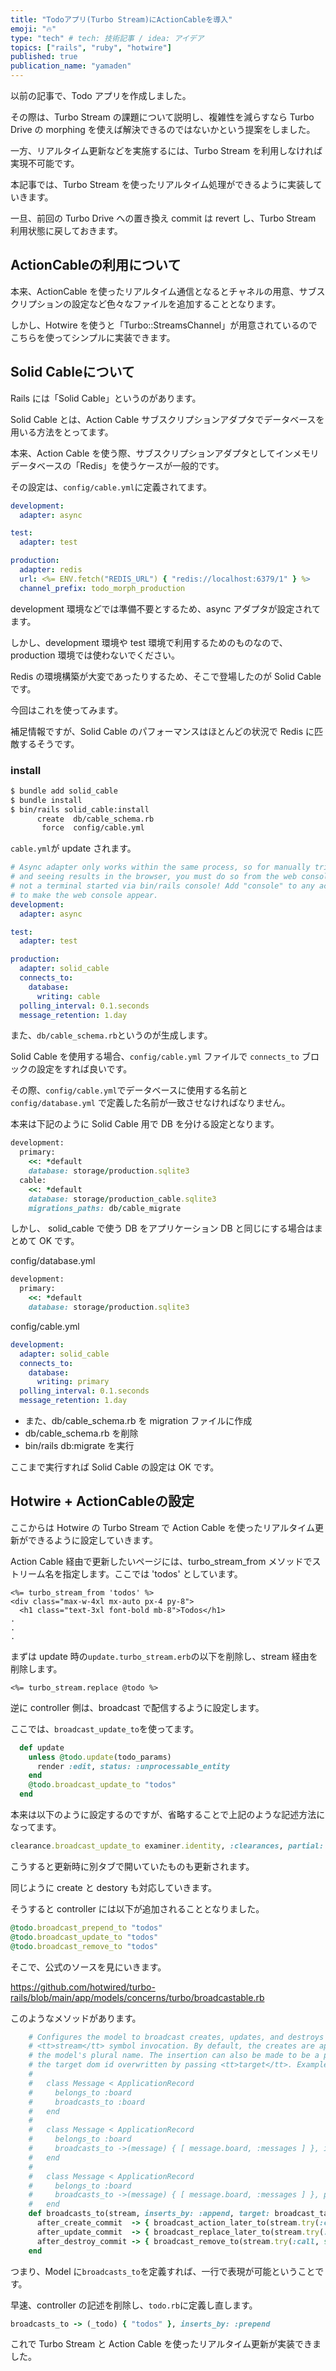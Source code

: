 ```yaml
---
title: "Todoアプリ(Turbo Stream)にActionCableを導入"
emoji: "🔥"
type: "tech" # tech: 技術記事 / idea: アイデア
topics: ["rails", "ruby", "hotwire"]
published: true
publication_name: "yamaden"
---
```


以前の記事で、Todo アプリを作成しました。

その際は、Turbo Stream の課題について説明し、複雑性を減らすなら Turbo Drive の morphing を使えば解決できるのではないかという提案をしました。

一方、リアルタイム更新などを実施するには、Turbo Stream を利用しなければ実現不可能です。

本記事では、Turbo Stream を使ったリアルタイム処理ができるように実装していきます。

一旦、前回の Turbo Drive への置き換え commit は revert し、Turbo Stream 利用状態に戻しておきます。


## ActionCableの利用について

本来、ActionCable を使ったリアルタイム通信となるとチャネルの用意、サブスクリプションの設定など色々なファイルを追加することとなります。

しかし、Hotwire を使うと「Turbo::StreamsChannel」が用意されているのでこちらを使ってシンプルに実装できます。

## Solid Cableについて

Rails には「Solid Cable」というのがあります。

Solid Cable とは、Action Cable サブスクリプションアダプタでデータベースを用いる方法をとってます。

本来、Action Cable を使う際、サブスクリプションアダプタとしてインメモリデータベースの「Redis」を使うケースが一般的です。

その設定は、`config/cable.yml`に定義されてます。

```yml
development:
  adapter: async

test:
  adapter: test

production:
  adapter: redis
  url: <%= ENV.fetch("REDIS_URL") { "redis://localhost:6379/1" } %>
  channel_prefix: todo_morph_production
```

development 環境などでは準備不要とするため、async アダプタが設定されてます。

しかし、development 環境や test 環境で利用するためのものなので、production 環境では使わないでください。

Redis の環境構築が大変であったりするため、そこで登場したのが Solid Cable です。

今回はこれを使ってみます。

補足情報ですが、Solid Cable のパフォーマンスはほとんどの状況で Redis に匹敵するそうです。

### install

```zsh
$ bundle add solid_cable
$ bundle install
$ bin/rails solid_cable:install
      create  db/cable_schema.rb
       force  config/cable.yml
```

`cable.yml`が update されます。

```yml
# Async adapter only works within the same process, so for manually triggering cable updates from a console,
# and seeing results in the browser, you must do so from the web console (running inside the dev process),
# not a terminal started via bin/rails console! Add "console" to any action or any ERB template view
# to make the web console appear.
development:
  adapter: async

test:
  adapter: test

production:
  adapter: solid_cable
  connects_to:
    database:
      writing: cable
  polling_interval: 0.1.seconds
  message_retention: 1.day
```

また、`db/cable_schema.rb`というのが生成します。


Solid Cable を使用する場合、`config/cable.yml` ファイルで `connects_to` ブロックの設定をすれば良いです。

その際、`config/cable.yml`でデータベースに使用する名前と `config/database.yml` で定義した名前が一致させなければなりません。


本来は下記のように Solid Cable 用で DB を分ける設定となります。

```rb
development:
  primary:
    <<: *default
    database: storage/production.sqlite3
  cable:
    <<: *default
    database: storage/production_cable.sqlite3
    migrations_paths: db/cable_migrate
```
しかし、
solid_cable で使う DB をアプリケーション DB と同じにする場合はまとめて OK です。


config/database.yml

```rb
development:
  primary:
    <<: *default
    database: storage/production.sqlite3
```

config/cable.yml

```yml
development:
  adapter: solid_cable
  connects_to:
    database:
      writing: primary
  polling_interval: 0.1.seconds
  message_retention: 1.day
```

- また、db/cable_schema.rb を migration ファイルに作成
- db/cable_schema.rb を削除
- bin/rails db:migrate を実行


ここまで実行すれば Solid Cable の設定は OK です。

## Hotwire + ActionCableの設定

ここからは Hotwire の Turbo Stream で Action Cable を使ったリアルタイム更新ができるように設定していきます。


Action Cable 経由で更新したいページには、turbo_stream_from メソッドでストリーム名を指定します。ここでは 'todos' としています。


```erb
<%= turbo_stream_from 'todos' %>
<div class="max-w-4xl mx-auto px-4 py-8">
  <h1 class="text-3xl font-bold mb-8">Todos</h1>
.
.
.
```

まずは update 時の`update.turbo_stream.erb`の以下を削除し、stream 経由を削除します。

```erb
<%= turbo_stream.replace @todo %>
```

逆に controller 側は、broadcast で配信するように設定します。

ここでは、`broadcast_update_to`を使ってます。

```rb
  def update
    unless @todo.update(todo_params)
      render :edit, status: :unprocessable_entity
    end
    @todo.broadcast_update_to "todos"
  end
```

本来は以下のように設定するのですが、省略することで上記のような記述方法になってます。

```rb
clearance.broadcast_update_to examiner.identity, :clearances, partial: "clearances/other_partial", locals: { a: 1 }
```


こうすると更新時に別タブで開いていたものも更新されます。

同じように create と destory も対応していきます。

そうすると controller には以下が追加されることとなりました。

```rb
@todo.broadcast_prepend_to "todos"
@todo.broadcast_update_to "todos"
@todo.broadcast_remove_to "todos"
```

そこで、公式のソースを見にいきます。

https://github.com/hotwired/turbo-rails/blob/main/app/models/concerns/turbo/broadcastable.rb


このようなメソッドがあります。

```rb
    # Configures the model to broadcast creates, updates, and destroys to a stream name derived at runtime by the
    # <tt>stream</tt> symbol invocation. By default, the creates are appended to a dom id target name derived from
    # the model's plural name. The insertion can also be made to be a prepend by overwriting <tt>inserts_by</tt> and
    # the target dom id overwritten by passing <tt>target</tt>. Examples:
    #
    #   class Message < ApplicationRecord
    #     belongs_to :board
    #     broadcasts_to :board
    #   end
    #
    #   class Message < ApplicationRecord
    #     belongs_to :board
    #     broadcasts_to ->(message) { [ message.board, :messages ] }, inserts_by: :prepend, target: "board_messages"
    #   end
    #
    #   class Message < ApplicationRecord
    #     belongs_to :board
    #     broadcasts_to ->(message) { [ message.board, :messages ] }, partial: "messages/custom_message"
    #   end
    def broadcasts_to(stream, inserts_by: :append, target: broadcast_target_default, **rendering)
      after_create_commit  -> { broadcast_action_later_to(stream.try(:call, self) || send(stream), action: inserts_by, target: target.try(:call, self) || target, **rendering) }
      after_update_commit  -> { broadcast_replace_later_to(stream.try(:call, self) || send(stream), **rendering) }
      after_destroy_commit -> { broadcast_remove_to(stream.try(:call, self) || send(stream)) }
    end
```

つまり、Model に`broadcasts_to`を定義すれば、一行で表現が可能ということです。

早速、controller の記述を削除し、`todo.rb`に定義し直します。

```rb
broadcasts_to -> (_todo) { "todos" }, inserts_by: :prepend
```

これで Turbo Stream と Action Cable を使ったリアルタイム更新が実装できました。
